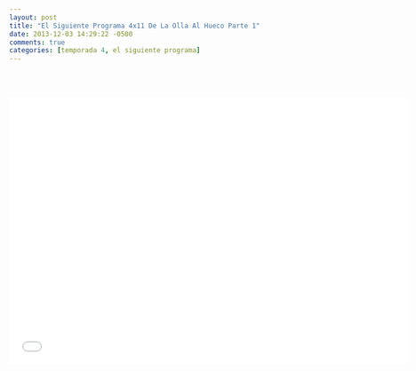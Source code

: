 ```yaml
---
layout: post
title: "El Siguiente Programa 4x11 De La Olla Al Hueco Parte 1"
date: 2013-12-03 14:29:22 -0500
comments: true
categories: [temporada 4, el siguiente programa]
---
```

<div align="center">

<br></br>
<iframe width="720" height="480" src="//www.youtube.com/embed/iOQ9xXt0fuI" frameborder="0" allowfullscreen></iframe>
</div>
